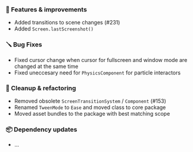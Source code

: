 ### 🚀 Features & improvements

- Added transitions to scene changes (#231)
- Added `Screen.lastScreenshot()`

### 🪛 Bug Fixes

- Fixed cursor change when cursor for fullscreen and window mode are changed at the same time
- Fixed uneccesary need for `PhysicsComponent` for particle interactors

### 🧽 Cleanup & refactoring

- Removed obsolete `ScreenTransitionSystem` / `Component` (#153)
- Renamed `TweenMode` to `Ease` and moved class to core package
- Moved asset bundles to the package with best matching scope

### 📦 Dependency updates

- ...